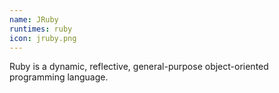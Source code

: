 ```yaml
---
name: JRuby
runtimes: ruby
icon: jruby.png
---
```


Ruby is a dynamic, reflective, general-purpose object-oriented programming language.
